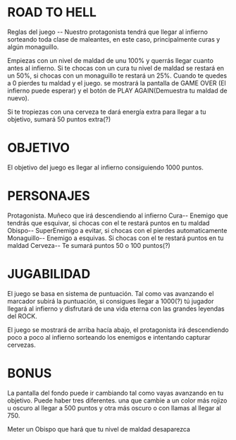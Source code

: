 # ROAD TO HELL

Reglas del juego -- 
Nuestro protagonista tendrá que llegar al infierno sorteando toda clase de maleantes, en este caso, principalmente curas y algún monaguillo. 

Empiezas con un nivel de maldad de unu 100% y querrás llegar cuanto antes al infierno. Si te chocas con un cura tu nivel de maldad se restará en un 50%, si chocas con un monaguillo te restará un 25%. Cuando te quedes a 0 pierdes tu maldad y el juego. se mostrará la pantalla de GAME OVER (El infierno puede esperar) y el botón de PLAY AGAIN(Demuestra tu maldad de nuevo).

Si te tropiezas con una cerveza te dará energía extra para llegar a tu objetivo, sumará 50 puntos extra(?)

# OBJETIVO
El objetivo del juego es llegar al infierno consiguiendo 1000 puntos.

# PERSONAJES
Protagonista. Muñeco que irá descendiendo al infierno
Cura-- Enemigo que tendrás que esquivar, si chocas con el te restará puntos en tu maldad
Obispo-- SuperEnemigo a evitar, si chocas con el pierdes automaticamente
Monaguillo-- Enemigo a esquivas. Si chocas con el te restará puntos en tu maldad
Cerveza-- Te sumará puntos 50 o 100 puntos(?)

# JUGABILIDAD
El juego se basa en sistema de puntuación. Tal como vas avanzando el marcador subirá la puntuación, si consigues llegar a 1000(?) tú jugador llegará al infierno y disfrutará de una vida eterna con las grandes leyendas del ROCK.

El juego se mostrará de arriba hacía abajo, el protagonista irá descendiendo poco a poco al infierno sorteando los enemigos e intentando capturar cervezas.

# BONUS
La pantalla del fondo puede ir cambiando tal como vayas avanzando en tu objetivo. Puede haber tres diferentes. una que cambie a un color más rojizo u oscuro al llegar a 500 puntos y otra más oscuro o con llamas al llegar al 750.

Meter un Obispo que hará que tu nivel de maldad desaparezca

